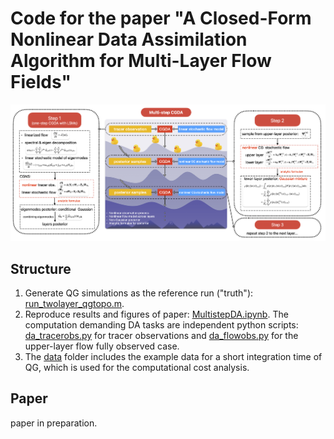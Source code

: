 # Code for the paper "A Closed-Form Nonlinear Data Assimilation Algorithm for Multi-Layer Flow Fields" ##

<img src="./multistepDA.png" width="1000" />

## Structure
1. Generate QG simulations as the reference run ("truth"): [run_twolayer_qgtopo.m](./code/qg_2layer_topo).
2. Reproduce results and figures of paper: [MultistepDA.ipynb](./code). The computation demanding DA tasks are independent python scripts: [da_tracerobs.py](./code) for tracer observations and [da_flowobs.py](./code) for the upper-layer flow fully observed case.
3. The [data](./data) folder includes the example data for a short integration time of QG, which is used for the computational cost analysis.

## Paper
paper in preparation.
